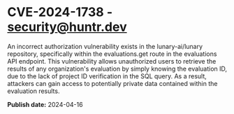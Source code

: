 # CVE-2024-1738 - security@huntr.dev

An incorrect authorization vulnerability exists in the lunary-ai/lunary repository, specifically within the evaluations.get route in the evaluations API endpoint. This vulnerability allows unauthorized users to retrieve the results of any organization's evaluation by simply knowing the evaluation ID, due to the lack of project ID verification in the SQL query. As a result, attackers can gain access to potentially private data contained within the evaluation results.

**Publish date:** 2024-04-16
